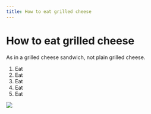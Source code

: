 ```yaml
---
title: How to eat grilled cheese
---
```


# How to eat grilled cheese

As in a grilled cheese sandwich, not plain grilled cheese.

1. Eat
2. Eat
3. Eat
4. Eat
5. Eat

![](https://raw.githubusercontent.com/aheze/SupportDocs/DataSource/Images/grilledCheese.jpg)

